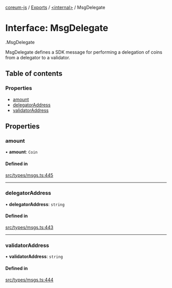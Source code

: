 [coreum-js](../README.md) / [Exports](../modules.md) / [<internal\>](../modules/internal_.md) / MsgDelegate

# Interface: MsgDelegate

[<internal>](../modules/internal_.md).MsgDelegate

MsgDelegate defines a SDK message for performing a delegation of coins
from a delegator to a validator.

## Table of contents

### Properties

- [amount](internal_.MsgDelegate.md#amount)
- [delegatorAddress](internal_.MsgDelegate.md#delegatoraddress)
- [validatorAddress](internal_.MsgDelegate.md#validatoraddress)

## Properties

### amount

• **amount**: `Coin`

#### Defined in

[src/types/msgs.ts:445](https://github.com/PyramydLabs/coreum-js/blob/75debec/src/types/msgs.ts#L445)

___

### delegatorAddress

• **delegatorAddress**: `string`

#### Defined in

[src/types/msgs.ts:443](https://github.com/PyramydLabs/coreum-js/blob/75debec/src/types/msgs.ts#L443)

___

### validatorAddress

• **validatorAddress**: `string`

#### Defined in

[src/types/msgs.ts:444](https://github.com/PyramydLabs/coreum-js/blob/75debec/src/types/msgs.ts#L444)
